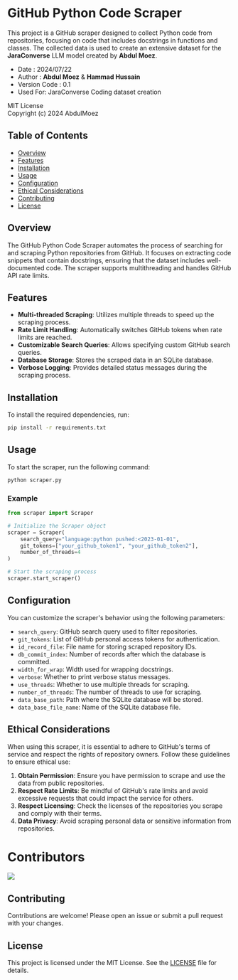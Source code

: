 # GitHub Python Code Scraper

This project is a GitHub scraper designed to collect Python code from repositories, focusing on code that includes docstrings in functions and classes. The collected data is used to create an extensive dataset for the **JaraConverse** LLM model created by **Abdul Moez**.

 *  Date   : 2024/07/22
 *  Author : **__Abdul Moez__** & **__Hammad Hussain__**
 *  Version Code : 0.1
 *  Used For: JaraConverse Coding dataset creation


 MIT License  
 Copyright (c) 2024 AbdulMoez

## Table of Contents

- [Overview](#overview)
- [Features](#features)
- [Installation](#installation)
- [Usage](#usage)
- [Configuration](#configuration)
- [Ethical Considerations](#ethical-considerations)
- [Contributing](#contributing)
- [License](#license)

## Overview

The GitHub Python Code Scraper automates the process of searching for and scraping Python repositories from GitHub. It focuses on extracting code snippets that contain docstrings, ensuring that the dataset includes well-documented code. The scraper supports multithreading and handles GitHub API rate limits.

## Features

- **Multi-threaded Scraping**: Utilizes multiple threads to speed up the scraping process.
- **Rate Limit Handling**: Automatically switches GitHub tokens when rate limits are reached.
- **Customizable Search Queries**: Allows specifying custom GitHub search queries.
- **Database Storage**: Stores the scraped data in an SQLite database.
- **Verbose Logging**: Provides detailed status messages during the scraping process.

## Installation

To install the required dependencies, run:

```bash
pip install -r requirements.txt
```

## Usage

To start the scraper, run the following command:

```bash
python scraper.py
```

### Example

```python
from scraper import Scraper

# Initialize the Scraper object
scraper = Scraper(
    search_query="language:python pushed:<2023-01-01",
    git_tokens=["your_github_token1", "your_github_token2"],
    number_of_threads=4
)

# Start the scraping process
scraper.start_scraper()
```

## Configuration

You can customize the scraper's behavior using the following parameters:

- `search_query`: GitHub search query used to filter repositories.
- `git_tokens`: List of GitHub personal access tokens for authentication.
- `id_record_file`: File name for storing scraped repository IDs.
- `db_commit_index`: Number of records after which the database is committed.
- `width_for_wrap`: Width used for wrapping docstrings.
- `verbose`: Whether to print verbose status messages.
- `use_threads`: Whether to use multiple threads for scraping.
- `number_of_threads`: The number of threads to use for scraping.
- `data_base_path`: Path where the SQLite database will be stored.
- `data_base_file_name`: Name of the SQLite database file.

## Ethical Considerations

When using this scraper, it is essential to adhere to GitHub's terms of service and respect the rights of repository owners. Follow these guidelines to ensure ethical use:

1. **Obtain Permission**: Ensure you have permission to scrape and use the data from public repositories.
2. **Respect Rate Limits**: Be mindful of GitHub's rate limits and avoid excessive requests that could impact the service for others.
3. **Respect Licensing**: Check the licenses of the repositories you scrape and comply with their terms.
4. **Data Privacy**: Avoid scraping personal data or sensitive information from repositories.

# Contributors

<a href = "https://github.com/Anonym0usWork1221/python-code-docstring-scraper/graphs/contributors">
  <img src = "https://contrib.rocks/image?repo=Anonym0usWork1221/python-code-docstring-scraper"/>
</a>

## Contributing

Contributions are welcome! Please open an issue or submit a pull request with your changes.

## License

This project is licensed under the MIT License. See the [LICENSE](LICENSE) file for details.
